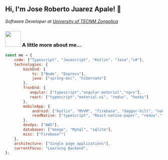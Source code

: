 <h2> Hi, I'm Jose Roberto Juarez Apale! 👋</h2>

<p><em>Software Developer at <a href="https://zongolica.tecnm.mx/TecNM/">University of TECNM Zongolica</a>
</em></p>

### <img src="https://media.giphy.com/media/VgCDAzcKvsR6OM0uWg/giphy.gif" width="50"> A little more about me...  

```javascript
const me = {
    code: ["Typescript", "Javascript", "Kotlin", "Java","c#"],
    technologies: {
        backEnd: {
            ts: ["Node", "Express"],
            java: ["spring-mvc", "hibernate"]
        },
        fronEnd: {
           angular: ["typescript","angular-material","ngrx"],
           react: ["typescript","material-ui", "redux", "hooks"]
        },
        mobileApp: {
            android: ["kotlin", "MVVM", "firebase", "dagger-hilt", "navigation-component", "flows", "coroutines", "room"],
            readNative: ["typescript", "React-native-paper", "redux","firebase"]
        },
        devOps: ["AWS"],
        databases: ["mongo", "MySql", "sqlite"],
        misc: ["Firebase""]
    },
    architecture: ["Single page applications"],
    currentFocus: "Learning Backend",
};
```
